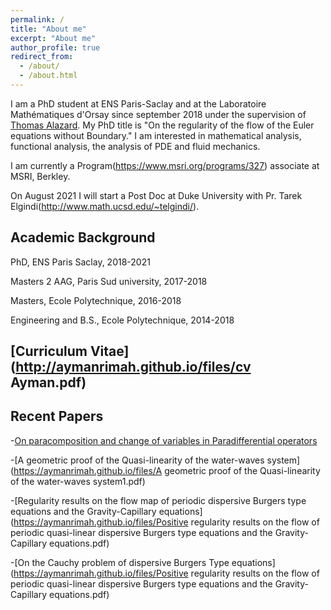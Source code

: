 ```yaml
---
permalink: /
title: "About me"
excerpt: "About me"
author_profile: true
redirect_from: 
  - /about/
  - /about.html
---
```


I am a PhD student at ENS Paris-Saclay and at the Laboratoire Mathématiques d'Orsay since september 2018 under the supervision of [Thomas Alazard](http://talazard.perso.math.cnrs.fr/). My PhD title is "On the regularity of the flow of the Euler equations without Boundary." I am interested in mathematical analysis, functional analysis, the analysis of PDE and fluid mechanics.

I am currently a Program(https://www.msri.org/programs/327) associate at MSRI, Berkley.

On August 2021 I will start a Post Doc at Duke University with Pr. Tarek Elgindi(http://www.math.ucsd.edu/~telgindi/).

## Academic Background
PhD, ENS Paris Saclay, 2018-2021

Masters 2 AAG, Paris Sud university, 2017-2018

Masters, Ecole Polytechnique, 2016-2018

Engineering and B.S., Ecole Polytechnique, 2014-2018


## [Curriculum Vitae](http://aymanrimah.github.io/files/cv Ayman.pdf)

## Recent Papers
-[On paracomposition and change of variables in Paradifferential operators](http://aymanrimah.github.io/files//Paracomposition1.pdf)

-[A geometric proof of the Quasi-linearity of the water-waves system](https://aymanrimah.github.io/files/A geometric proof of the Quasi-linearity of the water-waves system1.pdf)

-[Regularity results on the flow map of periodic dispersive Burgers type equations and the Gravity-Capillary equations](https://aymanrimah.github.io/files/Positive regularity results on the flow of periodic quasi-linear dispersive Burgers type equations and the Gravity-Capillary equations.pdf)

-[On the Cauchy problem of dispersive Burgers Type
equations](https://aymanrimah.github.io/files/Positive regularity results on the flow of periodic quasi-linear dispersive Burgers type equations and the Gravity-Capillary equations.pdf)
